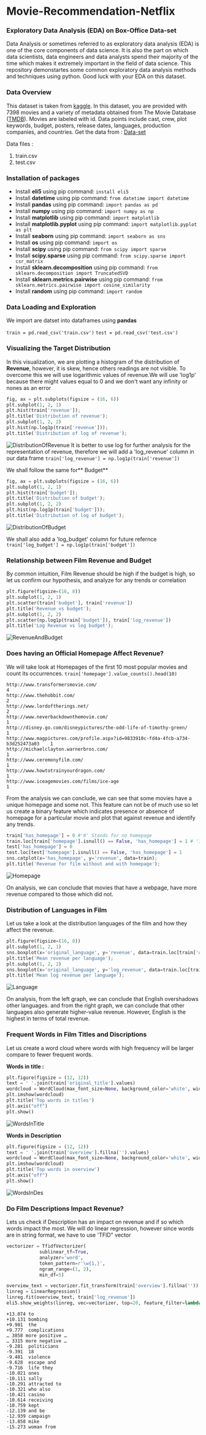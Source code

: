 # Movie-Recommendation-Netflix

### Exploratory Data Analysis (EDA) on Box-Office Data-set
Data Analysis or sometimes referred to as exploratory data analysis (EDA) is one of the core components of data science. It is also the part on which data scientists, data engineers and data analysts spend their majority of the time which makes it extremely important in the field of data science. This repository demonstartes some common exploratory data analysis methods and techniques using python.  Good luck with your EDA on this dataset.

### Data Overview 
This dataset is taken from [kaggle](https://www.kaggle.com/ "kaggle"). In this dataset, you are provided with 7398 movies and a variety of metadata obtained from The Movie Database ([TMDB](https://www.themoviedb.org/ "TMDB")). Movies are labeled with id. Data points include cast, crew, plot keywords, budget, posters, release dates, languages, production companies, and countries.
Get the data from : [Data-set](https://www.kaggle.com/c/tmdb-box-office-prediction/data "DATASET")

Data files :
1. train.csv
2. test.csv

###  Installation of packages
- Install **eli5** using pip command: `install eli5`
- Install **datetime** using pip command: `from datetime import datetime`
- Install **pandas** using pip command: `import pandas as pd`
- Install **numpy** using pip command: `import numpy as np`
- Install **matplotlib** using pip command: `import matplotlib`
- Install **matplotlib.pyplot** using pip command: `import matplotlib.pyplot as plt`
- Install **seaborn** using pip command: `import seaborn as sns`
- Install **os** using pip command: `import os`
- Install **scipy** using pip command: `from scipy import sparse`
- Install **scipy.sparse** using pip command: `from scipy.sparse import csr_matrix`
- Install **sklearn.decomposition** using pip command: `from sklearn.decomposition import TruncatedSVD`
- Install **sklearn.metrics.pairwise** using pip command: `from sklearn.metrics.pairwise import cosine_similarity`
- Install **random** using pip command: `import random`

###  Data Loading and Exploration
 We import are datset into dataframes using **pandas**

`train = pd.read_csv('train.csv')`
`test = pd.read_csv('test.csv')`

### Visualizing the Target Distribution

In this visualization, we are plotting a histogram of the distribution of **Revenue**, however, it is skew, hence others readings are not visible. To overcome this we will use logarithmic values of revenue.We will use 'log1p' because there might values equal to 0 and we don't want any infinity or nones as an error



```Python
fig, ax = plt.subplots(figsize = (16, 6))
plt.subplot(1, 2, 1)
plt.hist(train['revenue']);
plt.title('Distribution of revenue');
plt.subplot(1, 2, 2)
plt.hist(np.log1p(train['revenue']));
plt.title('Distribution of log of revenue');
```

![DistributionOfRevenue](/plots/DistributionOfRevenue.png "Analysis 1")
It is better to use log for further analysis for the representation of revenue, therefore we will add a 'log_revenue' column in our data frame
`train['log_revenue'] = np.log1p(train['revenue'])`

We shall follow the same for** Budget**

```Python
fig, ax = plt.subplots(figsize = (16, 6))
plt.subplot(1, 2, 1)
plt.hist(train['budget']);
plt.title('Distribution of budget');
plt.subplot(1, 2, 2)
plt.hist(np.log1p(train['budget']));
plt.title('Distribution of log of budget');
```
![DistributionOfBudget](/plots/DistributionOfBudget.png "Analysis 1")

We shall also add a 'log_budget' column for future refernce
`train['log_budget'] = np.log1p(train['budget'])`
### Relationship between Film Revenue and Budget
By common intuition, Film Revenue should be high if the budget is high, so let us confirm our hypothesis, and analyze for any trends or correlation


```Python
plt.figure(figsize=(16, 8))
plt.subplot(1, 2, 1)
plt.scatter(train['budget'], train['revenue'])
plt.title('Revenue vs budget');
plt.subplot(1, 2, 2)
plt.scatter(np.log1p(train['budget']), train['log_revenue'])
plt.title('Log Revenue vs log budget');
```
![RevenueAndBudget](/plots/RevenueAndBudget.png "Analysis 2")

### Does having an Official Homepage Affect Revenue?

We will take look at Homepages of the first 10 most popular movies and count its occurrences.
`train['homepage'].value_counts().head(10)`

```
http://www.transformersmovie.com/                                                  4
http://www.thehobbit.com/                                                          2
http://www.lordoftherings.net/                                                     2
http://www.neverbackdownthemovie.com/                                              1
http://disney.go.com/disneypictures/the-odd-life-of-timothy-green/                 1
http://www.magpictures.com/profile.aspx?id=9833910c-fd4a-4fcb-a734-b3d252473a03    1
http://michaelclayton.warnerbros.com/                                              1
http://www.ceremonyfilm.com/                                                       1
http://www.howtotrainyourdragon.com/                                               1
http://www.iceagemovies.com/films/ice-age                                          1
```
From the analysis we can conclude, we can see that some movies have a unique homepage and some not. This feature can not be of much use so let us create a binary feature which indicates presence or absence of homepage for a particular movie and plot that against revenue and identify any trends.



```Python
train['has_homepage'] = 0 #'0' Stands for no homepage
train.loc[train['homepage'].isnull() == False, 'has_homepage'] = 1 # '1' stands for homepage
test['has_homepage'] = 0
test.loc[test['homepage'].isnull() == False, 'has_homepage'] = 1
sns.catplot(x='has_homepage', y='revenue', data=train);
plt.title('Revenue for film without and with homepage');
```

![Homepage](/plots/Homepage.png "Analysis 3")

On analysis, we can conclude that movies that have a webpage, have more revenue compared to those which did not.


### Distribution of Languages in Film

Let us take a look at the distribution languages of the film and how they affect the revenue.

```Python
plt.figure(figsize=(16, 8))
plt.subplot(1, 2, 1)
sns.boxplot(x='original_language', y='revenue', data=train.loc[train['original_language'].isin(train['original_language'].value_counts().head(10).index)]);
plt.title('Mean revenue per language');
plt.subplot(1, 2, 2)
sns.boxplot(x='original_language', y='log_revenue', data=train.loc[train['original_language'].isin(train['original_language'].value_counts().head(10).index)]);
plt.title('Mean log revenue per language');
```

![Language](/plots/Language.png "Analysis 4")

On analysis, from the left graph, we can conclude that English overshadows other languages. and from the right graph, we can conclude that other languages also generate higher-value revenue. However, English is the highest in terms of total revenue.

### Frequent Words in Film Titles and Discriptions
Let us create a word cloud where words with high frequency will be larger compare to fewer frequent words.

**Words in title :**
```Python
plt.figure(figsize = (12, 12))
text = ' '.join(train['original_title'].values)
wordcloud = WordCloud(max_font_size=None, background_color='white', width=1200, height=1000).generate(text)
plt.imshow(wordcloud)
plt.title('Top words in titles')
plt.axis("off")
plt.show()
```
![WordsInTitle](/plots/WordsInTitle.png "Analysis 5")

**Words in Description**

```Python
plt.figure(figsize = (12, 12))
text = ' '.join(train['overview'].fillna('').values)
wordcloud = WordCloud(max_font_size=None, background_color='white', width=1200, height=1000).generate(text)
plt.imshow(wordcloud)
plt.title('Top words in overview')
plt.axis("off")
plt.show()
```
![WordsInDes](/plots/WordsInDes.png "Analysis 5")

### Do Film Descriptions Impact Revenue?
Lets us check if Description has an impact on revenue and if so which words impact the most. We will do linear regression, however since words are in string format, we have to use 'TFID" vector

```Python
vectorizer = TfidfVectorizer(
            sublinear_tf=True,
            analyzer='word',
            token_pattern=r'\w{1,}',
            ngram_range=(1, 2),
            min_df=5)

overview_text = vectorizer.fit_transform(train['overview'].fillna(''))
linreg = LinearRegression()
linreg.fit(overview_text, train['log_revenue'])
eli5.show_weights(linreg, vec=vectorizer, top=20, feature_filter=lambda x: x != '<BIAS>')
```

```
+13.074	to
+10.131	bombing
+9.981	the
+9.777	complications
… 3858 more positive …
… 3315 more negative …
-9.281	politicians
-9.391	18
-9.481	violence
-9.628	escape and
-9.716	life they
-10.021	ones
-10.111	sally
-10.291	attracted to
-10.321	who also
-10.421	casino
-10.614	receiving
-10.759	kept
-12.139	and be
-12.939	campaign
-13.858	mike
-15.273	woman from
```





